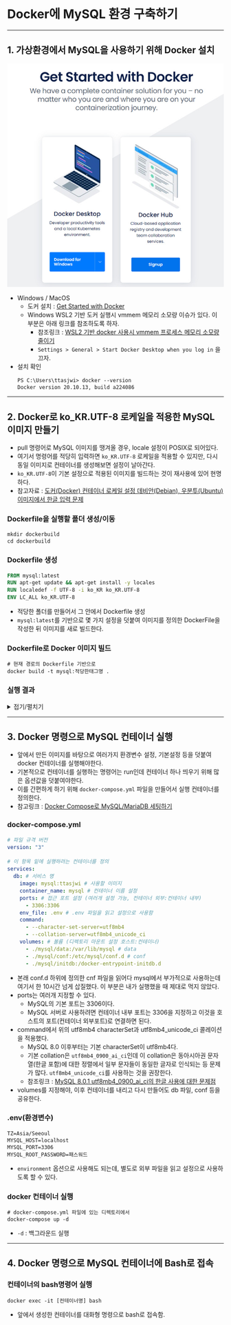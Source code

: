 # Docker에 MySQL 환경 구축하기

---

## 1. 가상환경에서 MySQL을 사용하기 위해 Docker 설치

![dockerInstall](img/dockerInstall.jpg)

- Windows / MacOS
    - 도커 설치 : [Get Started with Docker](https://www.docker.com/get-started/) 
    - Windows WSL2 기반 도커 실행시 vmmem 메모리 소모량 이슈가 있다. 이 부분은 아래 링크를 참조하도록 하자.
        - 참조링크 : [WSL2 기반 docker 사용시 vmmem 프로세스 메모리 소모량 줄이기](https://meaownworld.tistory.com/160)
        - `Settings > General > Start Docker Desktop when you log in` 을 끄자.
- 설치 확인
  ```shell
  PS C:\Users\ttasjwi> docker --version
  Docker version 20.10.13, build a224086
  ```

---

## 2. Docker로 ko_KR.UTF-8 로케일을 적용한 MySQL 이미지 만들기
- pull 명령어로 MySQL 이미지를 땡겨올 경우, locale 설정이 POSIX로 되어있다.
- 여기서 명령어를 적당히 입력하면 `ko_KR.UTF-8` 로케일을 적용할 수 있지만, 다시 동일 이미지로 컨테이너를 생성해보면 설정이 날아간다.
- `ko_KR.UTF-8`이 기본 설정으로 적용된 이미지를 빌드하는 것이 재사용에 있어 현명하다.
- 참고자료 : [도커(Docker) 컨테이너 로케일 설정 데비안(Debian), 우분투(Ubuntu) 이미지에서 한글 입력 문제](https://www.44bits.io/ko/post/setup_linux_locale_on_ubuntu_and_debian_container#%EB%93%A4%EC%96%B4%EA%B0%80%EB%A9%B0-%EC%BB%A8%ED%85%8C%EC%9D%B4%EB%84%88%EC%99%80-%EB%A6%AC%EB%88%85%EC%8A%A4-%EB%A1%9C%EC%BC%80%EC%9D%BC-%EC%84%A4%EC%A0%95)

### Dockerfile을 실행할 폴더 생성/이동
```shell
mkdir dockerbuild
cd dockerbuild
```

### Dockerfile 생성
```dockerfile
FROM mysql:latest
RUN apt-get update && apt-get install -y locales
RUN localedef -f UTF-8 -i ko_KR ko_KR.UTF-8
ENV LC_ALL ko_KR.UTF-8
```
- 적당한 폴더를 만들어서 그 안에서 Dockerfile 생성
- `mysql:latest`를 기반으로 몇 가지 설정을 덧붙여 이미지를 정의한 DockerFile을 작성한 뒤 이미지를 새로 빌드한다.

### Dockerfile로 Docker 이미지 빌드
```shell
# 현재 경로의 Dockerfile 기반으로 
docker build -t mysql:적당한태그명 .
```

### 실행 결과

<details>
<summary>접기/펼치기</summary>
<div markdown="1">

```shell
docker run -it mysql:ttasjwi bash
root@410ca2fa6632:/# locale
```
![UTF-8_MySQL_Image.jpg](img/UTF-8_MySQL_Image.jpg)

- 실제로 해당 이미지로 도커 컨테이너를 실행했을 때 locale 설정이 ko_KR.UTF-8로 된 MySQL 이미지가 빌드된 것을 확인할 수 있다.
- 해당 이미지를 기반으로 컨테이너를 실행했을 때 터미널에서 한글을 입력할 수 있다.

</div>
</details>

---

## 3. Docker 명령으로 MySQL 컨테이너 실행
- 앞에서 만든 이미지를 바탕으로 여러가지 환경변수 설정, 기본설정 등을 덧붙여 docker 컨테이너를 실행해야한다.
- 기본적으로 컨테이너를 실행하는 명령어는 run인데 컨테이너 하나 띄우기 위해 많은 옵션값을 덧붙여야한다.
- 이를 간편하게 하기 위해 `docker-compose.yml` 파일을 만들어서 실행 컨테이너를 정의한다.
- 참고링크 : [Docker Compose로 MySQL/MariaDB 세팅하기](https://int-i.github.io/sql/2020-12-31/mysql-docker-compose)

### docker-compose.yml
```yml
# 파일 규격 버전
version: "3"

# 이 항목 밑에 실행하려는 컨테이너를 정의
services:
  db: # 서비스 명
    image: mysql:ttasjwi # 사용할 이미지
    container_name: mysql # 컨테이너 이름 설정
    ports: # 접근 포트 설정 (여러개 설정 가능, 컨테이너 외부:컨테이너 내부)
      - 3306:3306
    env_file: .env # .env 파일을 읽고 설정으로 사용함
    command:
      - --character-set-server=utf8mb4
      - --collation-server=utf8mb4_unicode_ci
    volumes: # 볼륨 (디렉토리 마운트 설정 호스트:컨테이너)
      - ./mysql/data:/var/lib/mysql # data
      - ./mysql/conf:/etc/mysql/conf.d # conf
      - ./mysql/initdb:/docker-entrypoint-initdb.d

```
- 본래 conf.d 하위에 정의한 cnf 파일을 읽어다 mysql에서 부가적으로 사용하는데 여기서 한 10시간 넘게 삽질했다. 이 부분은 내가 실행했을 때 제대로 먹지 않았다.
- ports는 여러개 지정할 수 있다.
  - MySQL의 기본 포트는 3306이다.
  - MySQL 서버로 사용하려면 컨테이너 내부 포트는 3306을 지정하고 이것을 호스트의 포트(컨테이너 외부포트)로 연결하면 된다.
- command에서 위의 utf8mb4 characterSet과 utf8mb4_unicode_ci 콜레이션을 적용했다.
    - MySQL 8.0 이후부터는 기본 characterSet이 utf8mb4다.
    - 기본 collation은 `utf8mb4_0900_ai_ci`인데 이 collation은 동아시아권 문자열(한글 포함)에 대한 정렬에서 일부 문자들이 동일한 글자로 인식되는 등 문제가 많다. `utf8mb4_unicode_ci`를 사용하는 것을 권장한다.
    - 참조링크 : [MySQL 8.0.1 utf8mb4_0900_ai_ci의 한글 사용에 대한 문제점](https://rastalion.me/mysql-8-0-1-%EB%B2%84%EC%A0%84%EB%B6%80%ED%84%B0-%EC%B1%84%ED%83%9D%EB%90%9C-utf8mb4_0900_ai_ci%EC%9D%98-%ED%95%9C%EA%B8%80-%EC%82%AC%EC%9A%A9%EC%97%90-%EB%8C%80%ED%95%9C-%EB%AC%B8%EC%A0%9C%EC%A0%90/)
- volumes를 지정해야, 이후 컨테이너를 내리고 다시 만들어도 db 파일, conf 등을 공유한다. 

### .env(환경변수)
```env
TZ=Asia/Seeoul
MYSQL_HOST=localhost
MYSQL_PORT=3306
MYSQL_ROOT_PASSWORD=패스워드
```
- `environment` 옵션으로 사용해도 되는데, 별도로 외부 파일을 읽고 설정으로 사용하도록 할 수 있다.

### docker 컨테이너 실행
```shell
# docker-compose.yml 파일에 있는 디렉토리에서
docker-compose up -d
```
- `-d` : 백그라운드 실행

---

## 4. Docker 명령으로 MySQL 컨테이너에 Bash로 접속

### 컨테이너의 bash명령어 실행
```shell
docker exec -it [컨테이너명] bash
```
- 앞에서 생성한 컨테이너를 대화형 명령으로 bash로 접속함.
